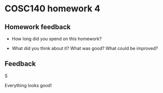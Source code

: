 # COSC140 homework 4

## Homework feedback

 * How long did you spend on this homework?

 * What did you think about it?  What was good?  What could be improved?

## Feedback

S

Everything looks good!


